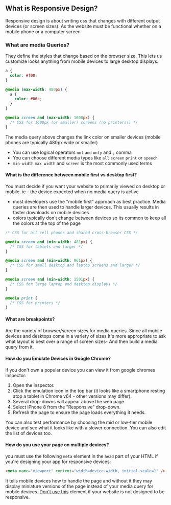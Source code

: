 ## What is Responsive Design?

Responsive design is about writing css that changes with different output devices (or screen sizes). As the website must be functional whether on a mobile phone or a computer screen 

### What are media Queries?

They define the styles that change based on the browser size. This lets us customize looks anything from mobile devices to large desktop displays.

```css
a {
  color: #f00;
}

@media (max-width: 480px) {
  a {
    color: #06c;
  }
}
```

```css
@media screen and (max-width: 1600px) {
  /* CSS for 1600px (or smaller) screens (no printers!) */
}
```

The media query above changes the link color on smaller devices (mobile phones are typically 480px wide or smaller)

- You can use logical operators `not` `and` `only` and `,` comma
- You can choose different media types like `all` `screen` `print` or `speech` 
- `min-width` `max width` and `screen` is the most commonly used terms

#### What is the difference between mobile first vs desktop first? 

You must decide if you want your website to primarily viewed on desktop or mobile. ie - the device expected when no media query is active

- most developers use the "mobile first" approach as best practice. Media queries are then used to handle larger devices. This usually results in faster downloads on mobile devices
- colors typically don't change between devices so its common to keep all the colors at the top of the page

```css
/* CSS for all cell phones and shared cross-browser CSS */

@media screen and (min-width: 481px) {
  /* CSS for tablets and larger */
}

@media screen and (min-width: 961px) {
  /* CSS for small desktop and laptop screens and larger */
}

@media screen and (min-width: 1501px) {
  /* CSS for large laptop and desktop displays */
}

@media print {
  /* CSS for printers */
}
```

#### What are breakpoints?

Are the variety of browser/screen sizes for media queries. Since all mobile devices and desktops come in a variety of sizes It's more appropriate to ask what layout is best over a range of screen sizes- And then build a media query from it.

#### How do you Emulate Devices in Google Chrome?

If you don't own a popular device you can view it from google chromes inspector:

1. Open the inspector.
2. Click the emulation icon in the top bar (it looks like a smartphone resting atop a tablet in Chrome v64 - other versions may differ).
3. Several drop-downs will appear above the web page.
4. Select iPhone 8 from the "Responsive" drop-down.
5. Refresh the page to ensure the page loads everything it needs.

You can also test performance by choosing the mid or low-tier mobile device and see what it looks like with a slower connection. You can also edit the list of devices too.

#### How do you use your page on multiple devices?

you must use the following `meta` element in the `head` part of your HTML if you're designing your app for responsive devices:

```html
<meta name="viewport" content="width=device-width, initial-scale=1" />
```

It tells mobile devices how to handle the page and without it they may display miniature versions of the page instead of your media query for mobile devices. [Don't use this](http://blog.javierusobiaga.com/stop-using-the-viewport-tag-until-you-know-ho) element if your website is not designed to be responsive.